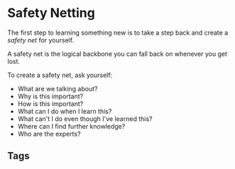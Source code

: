 # Safety Netting

The first step to learning something new is to take a step back and create a *safety net* for yourself.  

A safety net is the logical backbone you can fall back on whenever you get lost. 

To create a safety net, ask yourself:

* What are we talking about? 
* Why is this important?  
* How is this important?  
* What can I do when I learn this?  
* What can't I do even though I've learned this?  
* Where can I find further knowledge?  
* Who are the experts?

## Tags
